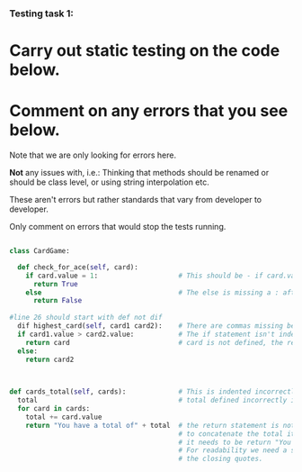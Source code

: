 ### Testing task 1:

# Carry out static testing on the code below.
# Comment on any errors that you see below.

Note that we are only looking for errors here.

**Not** any issues with, i.e.: 
Thinking that methods should be renamed or should be class level, or using string interpolation etc. 

These aren't errors but rather standards that vary from developer to developer. 

Only comment on errors that would stop the tests running.

```python

class CardGame:

  def check_for_ace(self, card):
    if card.value = 1:                    # This should be - if card.value == 1:
      return True
    else                                  # The else is missing a : after it
      return False
   
#line 26 should start with def not dif
  dif highest_card(self, card1 card2):    # There are commas missing between the parameters
  if card1.value > card2.value:           # The if statement isn't indented
    return card                           # card is not defined, the return should be card1
  else:
    return card2
  


def cards_total(self, cards):             # This is indented incorrectly   
  total                                   # total defined incorrectly it should be total = 0
  for card in cards:
    total += card.value
    return "You have a total of" + total  # the return statement is not indented correctly,
                                          # to concatenate the total it needs to be a string  
                                          # it needs to be return "You have a total of " = str(total)
                                          # For readability we need a space between the last word of 
                                          # the closing quotes.
```
